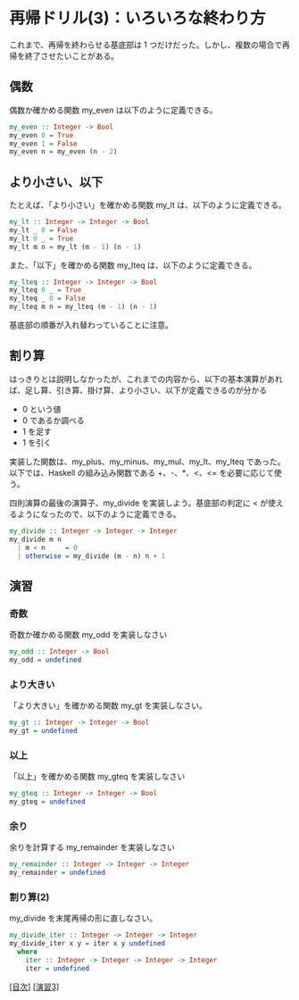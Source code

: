 # 再帰ドリル(3)：いろいろな終わり方

これまで、再帰を終わらせる基底部は 1 つだけだった。しかし、複数の場合で再帰を終了させたいことがある。

## 偶数

偶数か確かめる関数 my_even は以下のように定義できる。

```haskell
my_even :: Integer -> Bool
my_even 0 = True
my_even 1 = False
my_even n = my_even (n - 2)
```

## より小さい、以下

たとえば、「より小さい」を確かめる関数 my_lt は、以下のように定義できる。

```haskell
my_lt :: Integer -> Integer -> Bool
my_lt _ 0 = False
my_lt 0 _ = True
my_lt m n = my_lt (m - 1) (n - 1)
```

また、「以下」を確かめる関数 my_lteq は、以下のように定義できる。

```haskell
my_lteq :: Integer -> Integer -> Bool
my_lteq 0 _ = True
my_lteq _ 0 = False
my_lteq m n = my_lteq (m - 1) (n - 1)
```

基底部の順番が入れ替わっていることに注意。

## 割り算

はっきりとは説明しなかったが、これまでの内容から、以下の基本演算があれば、足し算、引き算、掛け算、より小さい、以下が定義できるのが分かる

* 0 という値
* 0 であるか調べる
* 1 を足す
* 1 を引く

実装した関数は、my_plus、my_minus、my_mul、my_lt、my_lteq であった。以下では、Haskell の組み込み関数である +、-、*、<、<= を必要に応じて使う。

四則演算の最後の演算子、my_divide を実装しよう。基底部の判定に < が使えるようになったので、以下のように定義できる。

```haskell
my_divide :: Integer -> Integer -> Integer
my_divide m n
  | m < n     = 0
  | otherwise = my_divide (m - n) n + 1
```

## 演習

### 奇数

奇数か確かめる関数 my_odd を実装しなさい

```haskell
my_odd :: Integer -> Bool
my_odd = undefined
```

### より大きい

「より大きい」を確かめる関数 my_gt を実装しなさい。

```haskell
my_gt :: Integer -> Integer -> Bool
my_gt = undefined
```

### 以上

「以上」を確かめる関数 my_gteq を実装しなさい

```haskell
my_gteq :: Integer -> Integer -> Bool
my_gteq = undefined
```

### 余り

余りを計算する my_remainder を実装しなさい

```haskell
my_remainder :: Integer -> Integer -> Integer
my_remainder = undefined
```

### 割り算(2)

my_divide を末尾再帰の形に直しなさい。

```haskell
my_divide_iter :: Integer -> Integer -> Integer
my_divide_iter x y = iter x y undefined
  where
    iter :: Integer -> Integer -> Integer -> Integer
    iter = undefined
```

[[目次]](../README.md) [[演習3]](../exercise/3.hs)
